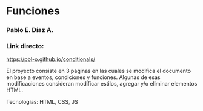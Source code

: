 # Funciones

### Pablo E. Díaz A.

### Link directo:

https://pbl-o.github.io/conditionals/


El proyecto consiste en 3 páginas en las cuales se modifica el documento en base a eventos, condiciones y funciones. Algunas de esas modificaciones consideran modificar estilos, agregar y/o eliminar elementos HTML. 

Tecnologías: HTML, CSS, JS
